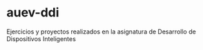 # auev-ddi
Ejercicios y proyectos realizados en la asignatura de Desarrollo de Dispositivos Inteligentes
